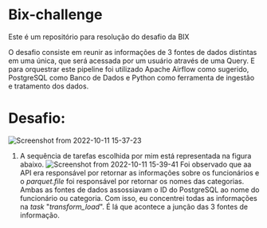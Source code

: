 # Bix-challenge
Este é um repositório para resolução do desafio da BIX 

O desafio consiste em reunir as informações de 3 fontes de dados distintas em uma única, que será acessada por um usuário através de uma Query. E para orquestrar este pipeline foi utilizado Apache Airflow como sugerido, PostgreSQL como Banco de Dados e Python como ferramenta de ingestão e tratamento dos dados.

# Desafio:

![Screenshot from 2022-10-11 15-37-23](https://user-images.githubusercontent.com/42456578/195172595-56e2d277-5c4f-474e-965b-0c2ca79b4eb5.png)

1) A sequência de tarefas escolhida por mim está representada na figura abaixo. 
![Screenshot from 2022-10-11 15-39-41](https://user-images.githubusercontent.com/42456578/195173100-9cc8c2e7-21ee-451e-b4cd-2211add391b6.png)
Foi observado que aa API era responsável por retornar as informações sobre os funcionários e o _parquet.file_ foi responsável por retornar os nomes das categorias. Ambas as fontes de dados assossiavam o ID do PostgreSQL ao nome  do funcionário ou categoria. Com isso, eu concentrei todas as informações na _task_ "_transform_load_". É lá que acontece a junção das 3 fontes de informação.

